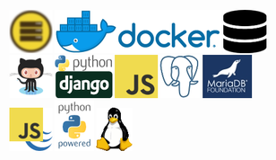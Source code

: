 
[![DevOps](img/c-devops2x_2.png "DevOps")](https://github.com/macknilan/Cuaderno/blob/master/Admin_Servidores_Linux/Admin_Servidores_Linux.md)
[![Docker](img/docker_horizontal.png "Docker")](https://github.com/macknilan/Cuaderno/blob/master/Docker/Docker.md)
[![Fundamentos de Base de Datos](img/bd_fundamentos.png "Fundamentos de Base de Datos")](https://github.com/macknilan/Cuaderno/blob/master/Fundamentos_de_BD/Fundamentos_de_BD.md)
[![GitHub](img/Octocat.png "GitHub")](https://github.com/macknilan/Cuaderno/blob/master/GitHub/github.md)
[![Python & Django](img/python_django.png "Python & Django")](https://github.com/macknilan/Cuaderno/blob/master/Python_%26_Django/python_django.md)
[![JavaScript](img/js_logo.png "JavaScript")](https://github.com/macknilan/Cuaderno/blob/master/JavaScript/javascript.md)
[![PostgreSql](img/postgresql.png "PostgreSql")](https://github.com/macknilan/Cuaderno/blob/master/PostgreSQL/PostgreSQL.md)
[![MariaDb](img/Mysql.png "MariaDb")](https://github.com/macknilan/Cuaderno/blob/master/Mysql/MySQL.md)
[![jQuery to Javascript](img/jquery_to_javascript.png "jQuery to Javascript")](https://github.com/macknilan/Cuaderno/blob/master/jQuery_to_Javascript/c_jquery_2_javascript_2018.md)
[![Python](img/python-powered-h-70x91.png "Python")](https://github.com/macknilan/Cuaderno/blob/master/Python/README.md)
[![Linux](img/tux.png "Linux")](https://github.com/macknilan/Cuaderno/blob/master/Linux/Linux.md)
